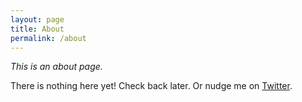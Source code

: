 ```yaml
---
layout: page
title: About
permalink: /about
---
```


*This is an about page.*

There is nothing here yet! Check back later. Or nudge me on [Twitter](https://twitter.com/herrowna).